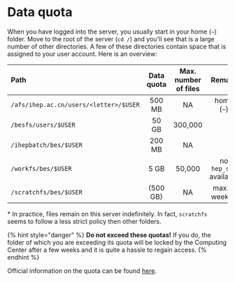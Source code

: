 # Data quota

When you have logged into the server, you usually start in your home \(`~`\) folder. Move to the root of the server \(`cd /`\) and you'll see that is a large number of other directories. A few of these directories contain space that is assigned to your user account. Here is an overview:

| Path | Data quota | Max. number of files | Remark |
| :--- | :---: | :---: | :---: |
| `/afs/ihep.ac.cn/users/<letter>/$USER` | 500 MB | NA | home \(`~`\) |
| `/besfs/users/$USER` | 50 GB | 300,000 |  |
| `/ihepbatch/bes/$USER` | 200 MB | NA |  |
| `/workfs/bes/$USER` | 5 GB | 50,000 | no `hep_sub` available |
| `/scratchfs/bes/$USER` | \(500 GB\) | NA | max. 2 weeks\* |

\* In practice, files remain on this server indefinitely. In fact, `scratchfs` seems to follow a less strict policy then other folders.

{% hint style="danger" %}
**Do not exceed these quotas!** If you do, the folder of which you are exceeding its quota will be locked by the Computing Center after a few weeks and it is quite a hassle to regain access.
{% endhint %}

Official information on the quota can be found [here](http://afsapply.ihep.ac.cn/cchelp/en/experiments/BES/#712-storage).

